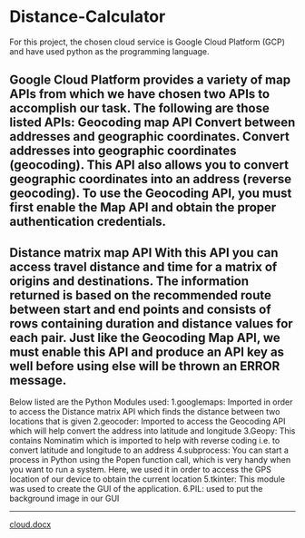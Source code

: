 # Distance-Calculator
For this project, the chosen cloud service is Google Cloud Platform (GCP) and have used python as the programming language.

Google Cloud Platform provides a variety of map APIs from which we have chosen two APIs to accomplish our task. 
The following are those listed APIs:
Geocoding map API
Convert between addresses and geographic coordinates.
Convert addresses into geographic coordinates (geocoding). 
This API also allows you to convert geographic coordinates into an address (reverse geocoding).
To use the Geocoding API, you must first enable the Map API and obtain the proper authentication credentials. 
------------------------------
Distance matrix map API
With this API you can access travel distance and time for a matrix of origins and destinations.
The information returned is based on the recommended route between start and end points and consists of rows containing duration and distance values for each pair.
Just like the Geocoding Map API, we must enable this API and produce an API key as well before using else will be thrown an ERROR message.
------------------------------

Below listed are the Python Modules used: 
1.googlemaps: Imported in order to access the Distance matrix API which finds the distance between two locations that is given
2.geocoder: Imported to access the Geocoding API which will help convert the address into latitude and longitude 
3.Geopy: This contains Nominatim which is imported to help with reverse coding i.e. to convert latitude and longitude to an address
4.subprocess: You can start a process in Python using the Popen function call, which is very handy when you want to run a system. Here, we used it in order to access the GPS location of our device to obtain the current location
5.tkinter: This module was used to create the GUI of the application.
6.PIL: used to put the background image in our GUI   

--------------------------------
[cloud.docx](https://github.com/ishabalu/Distance-Calculator/files/4918184/cloud.docx)

